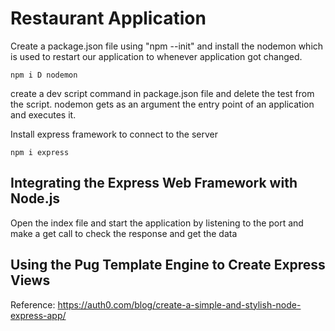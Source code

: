 # Restaurant Application 
Create a package.json file using "npm --init" and install the nodemon which is used to restart our application to whenever application got changed.
```
npm i D nodemon
```
create a dev script command in package.json file and delete the test from the script.
nodemon gets as an argument the entry point of an application and executes it.

Install express framework to connect to the server
```
npm i express
```

## Integrating the Express Web Framework with Node.js

Open the index file and start the application by listening to the port and make a get call to check the response and get the data

## Using the Pug Template Engine to Create Express Views


Reference:
https://auth0.com/blog/create-a-simple-and-stylish-node-express-app/